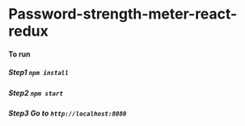 # Password-strength-meter-react-redux

#### To run
##### Step1 `npm install`
##### Step2 `npm start`
##### Step3 Go to `http://localhost:8080`
